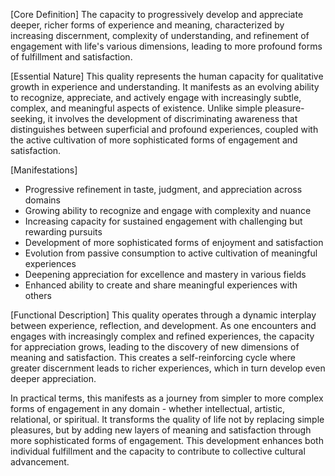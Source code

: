 [Core Definition]
The capacity to progressively develop and appreciate deeper, richer forms of experience and meaning, characterized by increasing discernment, complexity of understanding, and refinement of engagement with life's various dimensions, leading to more profound forms of fulfillment and satisfaction.

[Essential Nature]
This quality represents the human capacity for qualitative growth in experience and understanding. It manifests as an evolving ability to recognize, appreciate, and actively engage with increasingly subtle, complex, and meaningful aspects of existence. Unlike simple pleasure-seeking, it involves the development of discriminating awareness that distinguishes between superficial and profound experiences, coupled with the active cultivation of more sophisticated forms of engagement and satisfaction.

[Manifestations]
- Progressive refinement in taste, judgment, and appreciation across domains
- Growing ability to recognize and engage with complexity and nuance
- Increasing capacity for sustained engagement with challenging but rewarding pursuits
- Development of more sophisticated forms of enjoyment and satisfaction
- Evolution from passive consumption to active cultivation of meaningful experiences
- Deepening appreciation for excellence and mastery in various fields
- Enhanced ability to create and share meaningful experiences with others

[Functional Description]
This quality operates through a dynamic interplay between experience, reflection, and development. As one encounters and engages with increasingly complex and refined experiences, the capacity for appreciation grows, leading to the discovery of new dimensions of meaning and satisfaction. This creates a self-reinforcing cycle where greater discernment leads to richer experiences, which in turn develop even deeper appreciation.

In practical terms, this manifests as a journey from simpler to more complex forms of engagement in any domain - whether intellectual, artistic, relational, or spiritual. It transforms the quality of life not by replacing simple pleasures, but by adding new layers of meaning and satisfaction through more sophisticated forms of engagement. This development enhances both individual fulfillment and the capacity to contribute to collective cultural advancement.